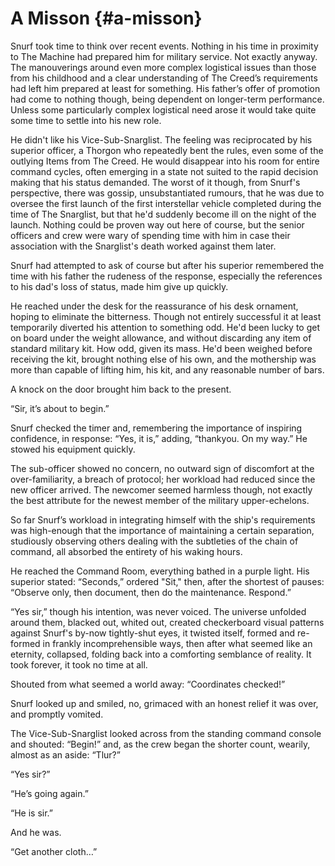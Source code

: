 # A Misson {#a-misson}

Snurf took time to think over recent events. Nothing in his time in proximity to The Machine had prepared him for military service. Not exactly anyway. The manouverings around even more complex logistical issues than those from his childhood and a clear understanding of The Creed’s requirements had left him prepared at least for something. His father’s offer of promotion had come to nothing though, being dependent on longer-term performance. Unless some particularly complex logistical need arose it would take quite some time to settle into his new role.

He didn&#039;t like his Vice-Sub-Snarglist. The feeling was reciprocated by his superior officer, a Thorgon who repeatedly bent the rules, even some of the outlying Items from The Creed. He would disappear into his room for entire command cycles, often emerging in a state not suited to the rapid decision making that his status demanded. The worst of it though, from Snurf&#039;s perspective, there was gossip, unsubstantiated rumours, that he was due to oversee the first launch of the first interstellar vehicle completed during the time of The Snarglist, but that he&#039;d suddenly become ill on the night of the launch. Nothing could be proven way out here of course, but the senior officers and crew were wary of spending time with him in case their association with the Snarglist&#039;s death worked against them later.

Snurf had attempted to ask of course but after his superior remembered the time with his father the rudeness of the response, especially the references to his dad&#039;s loss of status, made him give up quickly.

He reached under the desk for the reassurance of his desk ornament, hoping to eliminate the bitterness. Though not entirely successful it at least temporarily diverted his attention to something odd. He&#039;d been lucky to get on board under the weight allowance, and without discarding any item of standard military kit. How odd, given its mass. He&#039;d been weighed before receiving the kit, brought nothing else of his own, and the mothership was more than capable of lifting him, his kit, and any reasonable number of bars.

A knock on the door brought him back to the present.

“Sir, it’s about to begin.”

Snurf checked the timer and, remembering the importance of inspiring confidence, in response: “Yes, it is,” adding, “thankyou. On my way.” He stowed his equipment quickly.

The sub-officer showed no concern, no outward sign of discomfort at the over-familiarity, a breach of protocol; her workload had reduced since the new officer arrived. The newcomer seemed harmless though, not exactly the best attribute for the newest member of the military upper-echelons.

So far Snurf’s workload in integrating himself with the ship&#039;s requirements was high-enough that the importance of maintaining a certain separation, studiously observing others dealing with the subtleties of the chain of command, all absorbed the entirety of his waking hours.

He reached the Command Room, everything bathed in a purple light. His superior stated: “Seconds,” ordered &quot;Sit,&quot; then, after the shortest of pauses: “Observe only, then document, then do the maintenance. Respond.”

“Yes sir,” though his intention, was never voiced. The universe unfolded around them, blacked out, whited out, created checkerboard visual patterns against Snurf&#039;s by-now tightly-shut eyes, it twisted itself, formed and re-formed in frankly incomprehensible ways, then after what seemed like an eternity, collapsed, folding back into a comforting semblance of reality. It took forever, it took no time at all.

Shouted from what seemed a world away: “Coordinates checked!”

Snurf looked up and smiled, no, grimaced with an honest relief it was over, and promptly vomited.

The Vice-Sub-Snarglist looked across from the standing command console and shouted: “Begin!” and, as the crew began the shorter count, wearily, almost as an aside: “Tlur?”

“Yes sir?”

“He’s going again.”

“He is sir.”

And he was.

“Get another cloth…”